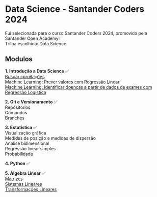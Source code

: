 # Data Science - Santander Coders 2024
Fui selecionada para o curso Santander Coders 2024, promovido pela Santander Open Academy! <br>
Trilha escolhida: Data Science

## Modulos
**1. Introdução a Data Science** ✅<br>
[Buscar correlações](/01-introducao/BuscandoCorrelacoes.ipynb) <br>
[Machine Learning: Prever valores com Regressão Linear](/01-introducao/IntroducaoMachineLearning_1.ipynb) <br>
[Machine Learning: Identificar doenças a partir de dados de exames com Regressão Logística](/01-introducao/IntroducaoMachineLearning_2.ipynb)

**2. Git e Versionamento** ✅ <br>
Repósitorios <br>
Comandos <br>
Branches

**3. Estatística** ✅ <br>
Visualização gráfica <br>
Medidas de posição e medidas de dispersão <br>
Análise bidimensional <br>
Regressão linear simples <br>
Probabilidade <br>

**4. Python** ✅ <br>

**5. Álgebra Linear** ✅ <br>
[Matrizes](/05-algebra-linear/matrizes_especiais.ipynb) <br>
[Sistemas Lineares](/05-algebra-linear/sistemaslineares.ipynb) <br>
[Transformações Lineares](/05-algebra-linear/transformacoeslineares.ipynb)
